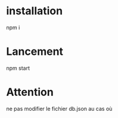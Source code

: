 # installation
npm i

# Lancement
npm start

# Attention

ne pas modifier le fichier db.json au cas où
